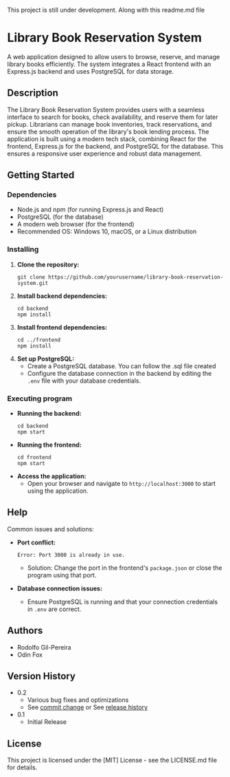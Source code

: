 This project is still under development. Along with this readme.md file

# Library Book Reservation System

A web application designed to allow users to browse, reserve, and manage library books efficiently. The system integrates a React frontend with an Express.js backend and uses PostgreSQL for data storage.

## Description

The Library Book Reservation System provides users with a seamless interface to search for books, check availability, and reserve them for later pickup. Librarians can manage book inventories, track reservations, and ensure the smooth operation of the library's book lending process. The application is built using a modern tech stack, combining React for the frontend, Express.js for the backend, and PostgreSQL for the database. This ensures a responsive user experience and robust data management.

## Getting Started

### Dependencies

* Node.js and npm (for running Express.js and React)
* PostgreSQL (for the database)
* A modern web browser (for the frontend)
* Recommended OS: Windows 10, macOS, or a Linux distribution

### Installing

1. **Clone the repository:**
   ```
   git clone https://github.com/yourusername/library-book-reservation-system.git
   ```
2. **Install backend dependencies:**
   ```
   cd backend
   npm install
   ```
3. **Install frontend dependencies:**
   ```
   cd ../frontend
   npm install
   ```
4. **Set up PostgreSQL:**
   * Create a PostgreSQL database. You can follow the .sql file created
   * Configure the database connection in the backend by editing the `.env` file with your database credentials.

### Executing program

* **Running the backend:**
   ```
   cd backend
   npm start
   ```
* **Running the frontend:**
   ```
   cd frontend
   npm start
   ```
* **Access the application:**
   * Open your browser and navigate to `http://localhost:3000` to start using the application.

## Help

Common issues and solutions:

* **Port conflict:**
   ```
   Error: Port 3000 is already in use.
   ```
   * Solution: Change the port in the frontend's `package.json` or close the program using that port.

* **Database connection issues:**
   * Ensure PostgreSQL is running and that your connection credentials in `.env` are correct.

## Authors

* Rodolfo Gil-Pereira  
* Odin Fox

## Version History

* 0.2
    * Various bug fixes and optimizations
    * See [commit change](#) or See [release history](#)
* 0.1
    * Initial Release

## License

This project is licensed under the [MIT] License - see the LICENSE.md file for details.
